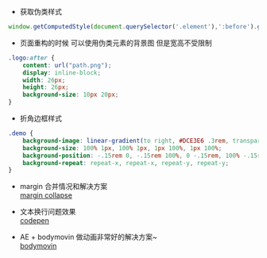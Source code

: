 * 获取伪类样式
```js
window.getComputedStyle(document.querySelector('.element'),':before').getPropertyValue('color');
```


* 页面重构的时候 可以使用伪类元素的背景图  但是宽高不受限制
```css
.logo:after {
    content: url("path.png");
    display: inline-block;
    width: 26px;
    height: 26px;
    background-size: 10px 20px;
}
```


* 折角边框样式
```css
.demo {
    background-image: linear-gradient(to right, #DCE3E6 .3rem, transparent .3rem), linear-gradient(to right, #DCE3E6 .3rem, transparent .3rem), linear-gradient(to bottom, #DCE3E6 .3rem, transparent .3rem), linear-gradient(to bottom, #DCE3E6 .3rem, transparent .3rem);
    background-size: 100% 1px, 100% 1px, 1px 100%, 1px 100%;
    background-position: -.15rem 0, -.15rem 100%, 0 -.15rem, 100% -.15rem;
    background-repeat: repeat-x, repeat-x, repeat-y, repeat-y;
}
```





* margin 合并情况和解决方案  
[margin collapse](https://jonathan-harrell.com/whats-the-deal-with-margin-collapse/)
  
  
  
  
  
* 文本换行问题效果  
[codepen](https://codepen.io/chriscoyier/pen/qoLLpN)
  
  
  
  
  
* AE + bodymovin 做动画非常好的解决方案~  
[bodymovin](https://github.com/airbnb/lottie-web)


